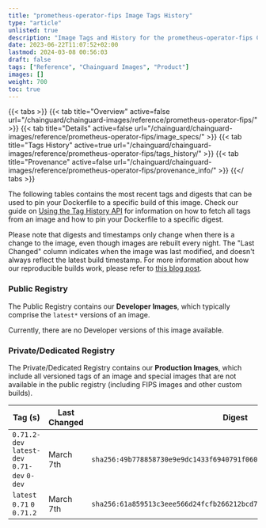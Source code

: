 ```yaml
---
title: "prometheus-operator-fips Image Tags History"
type: "article"
unlisted: true
description: "Image Tags and History for the prometheus-operator-fips Chainguard Image"
date: 2023-06-22T11:07:52+02:00
lastmod: 2024-03-08 00:56:03
draft: false
tags: ["Reference", "Chainguard Images", "Product"]
images: []
weight: 700
toc: true
---
```


{{< tabs >}}
{{< tab title="Overview" active=false url="/chainguard/chainguard-images/reference/prometheus-operator-fips/" >}}
{{< tab title="Details" active=false url="/chainguard/chainguard-images/reference/prometheus-operator-fips/image_specs/" >}}
{{< tab title="Tags History" active=true url="/chainguard/chainguard-images/reference/prometheus-operator-fips/tags_history/" >}}
{{< tab title="Provenance" active=false url="/chainguard/chainguard-images/reference/prometheus-operator-fips/provenance_info/" >}}
{{</ tabs >}}

The following tables contains the most recent tags and digests that can be used to pin your Dockerfile to a specific build of this image. Check our guide on [Using the Tag History API](/chainguard/chainguard-images/using-the-tag-history-api/) for information on how to fetch all tags from an image and how to pin your Dockerfile to a specific digest.

Please note that digests and timestamps only change when there is a change to the image, even though images are rebuilt every night. The "Last Changed" column indicates when the image was last modified, and doesn't always reflect the latest build timestamp. For more information about how our reproducible builds work, please refer to [this blog post](https://www.chainguard.dev/unchained/reproducing-chainguards-reproducible-image-builds).

### Public Registry
The Public Registry contains our **Developer Images**, which typically comprise the `latest*` versions of an image.

Currently, there are no Developer versions of this image available.

### Private/Dedicated Registry
The Private/Dedicated Registry contains our **Production Images**, which include all versioned tags of an image and special images that are not available in the public registry (including FIPS images and other custom builds).

| Tag (s)                                       | Last Changed | Digest                                                                    |
|-----------------------------------------------|--------------|---------------------------------------------------------------------------|
|  `0.71.2-dev` `latest-dev` `0.71-dev` `0-dev` | March 7th    | `sha256:49b778858730e9e9dc1433f6940791f0609d4a56ca6e08b734c23d67d72aadc7` |
|  `latest` `0.71` `0` `0.71.2`                 | March 7th    | `sha256:61a859513c3eee566d24fcfb266212bcd7739a628f074e70497b5446cc74638b` |

